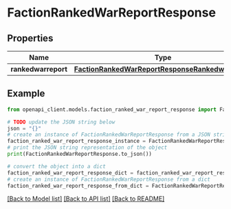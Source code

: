 # FactionRankedWarReportResponse


## Properties

Name | Type | Description | Notes
------------ | ------------- | ------------- | -------------
**rankedwarreport** | [**FactionRankedWarReportResponseRankedwarreport**](FactionRankedWarReportResponseRankedwarreport.md) |  | 

## Example

```python
from openapi_client.models.faction_ranked_war_report_response import FactionRankedWarReportResponse

# TODO update the JSON string below
json = "{}"
# create an instance of FactionRankedWarReportResponse from a JSON string
faction_ranked_war_report_response_instance = FactionRankedWarReportResponse.from_json(json)
# print the JSON string representation of the object
print(FactionRankedWarReportResponse.to_json())

# convert the object into a dict
faction_ranked_war_report_response_dict = faction_ranked_war_report_response_instance.to_dict()
# create an instance of FactionRankedWarReportResponse from a dict
faction_ranked_war_report_response_from_dict = FactionRankedWarReportResponse.from_dict(faction_ranked_war_report_response_dict)
```
[[Back to Model list]](../README.md#documentation-for-models) [[Back to API list]](../README.md#documentation-for-api-endpoints) [[Back to README]](../README.md)


